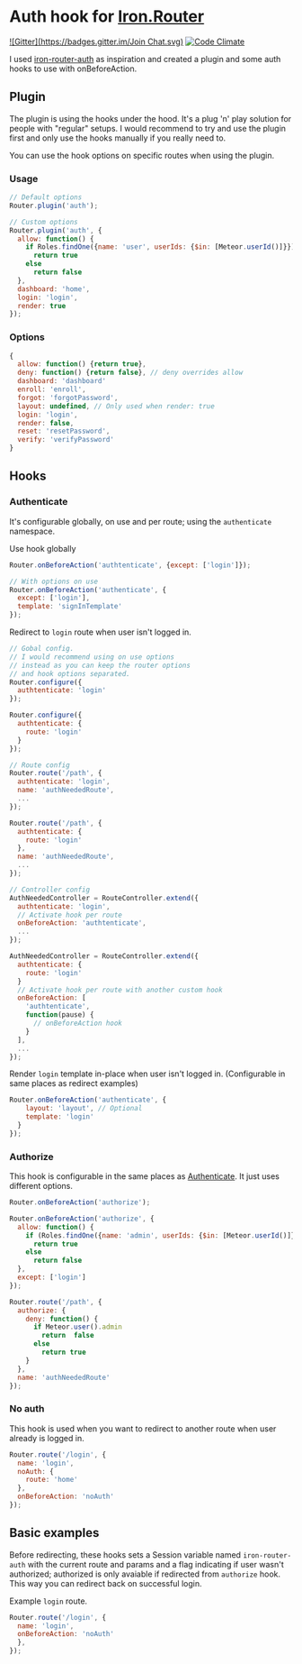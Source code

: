 # Auth hook for [Iron.Router](https://github.com/EventedMind/iron-router)

[![Gitter](https://badges.gitter.im/Join Chat.svg)](https://gitter.im/zimme/meteor-iron-router-auth?utm_source=badge&utm_medium=badge&utm_campaign=pr-badge)
[![Code Climate](https://img.shields.io/codeclimate/github/zimme/meteor-iron-router-auth.svg?style=flat)](https://codeclimate.com/github/zimme/meteor-iron-router-auth)

I used [iron-router-auth](https://github.com/XpressiveCode/iron-router-auth) as inspiration and created a plugin and some auth hooks to use with onBeforeAction.

## Plugin

The plugin is using the hooks under the hood. It's a plug 'n' play solution for
people with "regular" setups. I would recommend to try and use the plugin
first and only use the hooks manually if you really need to.

You can use the hook options on specific routes when using the plugin.

### Usage
```js
// Default options
Router.plugin('auth');

// Custom options
Router.plugin('auth', {
  allow: function() {
    if Roles.findOne({name: 'user', userIds: {$in: [Meteor.userId()]}})
      return true
    else
      return false
  },
  dashboard: 'home',
  login: 'login',
  render: true
});
```

### Options
```js
{
  allow: function() {return true},
  deny: function() {return false}, // deny overrides allow
  dashboard: 'dashboard'
  enroll: 'enroll',
  forgot: 'forgotPassword',
  layout: undefined, // Only used when render: true
  login: 'login',
  render: false,
  reset: 'resetPassword',
  verify: 'verifyPassword'
}
```


## Hooks

### Authenticate
It's configurable globally, on use and per route; using the `authenticate`
namespace.

Use hook globally
```js
Router.onBeforeAction('authtenticate', {except: ['login']});

// With options on use
Router.onBeforeAction('authenticate', {
  except: ['login'],
  template: 'signInTemplate'
});
```

Redirect to `login` route when user isn't logged in.

```js
// Gobal config.
// I would recommend using on use options
// instead as you can keep the router options
// and hook options separated.
Router.configure({
  authtenticate: 'login'
});

Router.configure({
  authtenticate: {
    route: 'login'
  }
});

// Route config
Router.route('/path', {
  authtenticate: 'login',
  name: 'authNeededRoute',
  ...
});

Router.route('/path', {
  authtenticate: {
    route: 'login'
  },
  name: 'authNeededRoute',
  ...
});

// Controller config
AuthNeededController = RouteController.extend({
  authtenticate: 'login',
  // Activate hook per route
  onBeforeAction: 'authtenticate',
  ...
});

AuthNeededController = RouteController.extend({
  authtenticate: {
    route: 'login'
  }
  // Activate hook per route with another custom hook
  onBeforeAction: [
    'authtenticate',
    function(pause) {
      // onBeforeAction hook
    }
  ],
  ...
});
```
Render `login` template in-place when user isn't logged in. (Configurable in
same places as redirect examples)
```js
Router.onBeforeAction('authenticate', {
    layout: 'layout', // Optional
    template: 'login'
  }
});
```

### Authorize

This hook is configurable in the same places as [Authenticate](#authenticate).
It just uses different options.

```js
Router.onBeforeAction('authorize');

Router.onBeforeAction('authorize', {
  allow: function() {
    if (Roles.findOne({name: 'admin', userIds: {$in: [Meteor.userId()]}}))
      return true
    else
      return false  
  },
  except: ['login']
});

Router.route('/path', {
  authorize: {
    deny: function() {
      if Meteor.user().admin
        return  false
      else
        return true
    }
  },
  name: 'authNeededRoute'
});
```

### No auth

This hook is used when you want to redirect to another route when user already
is logged in.

```js
Router.route('/login', {
  name: 'login',
  noAuth: {
    route: 'home'
  },
  onBeforeAction: 'noAuth'
});
```

## Basic examples

Before redirecting, these hooks sets a Session variable named
`iron-router-auth` with the current route and params and a flag
indicating if user wasn't authorized; authorized is only avaiable if redirected from `authorize`
 hook.  
This way you can redirect back on successful login.

Example `login` route.
```js
Router.route('/login', {
  name: 'login',
  onBeforeAction: 'noAuth'
  },
});

```
